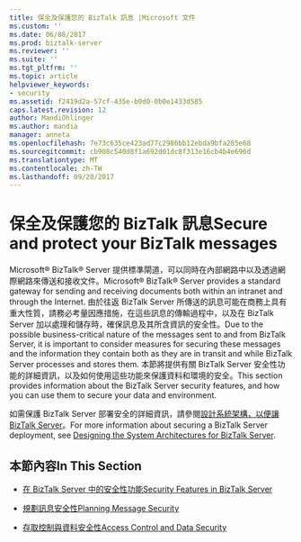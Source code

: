 ```yaml
---
title: 保全及保護您的 BizTalk 訊息 |Microsoft 文件
ms.custom: ''
ms.date: 06/08/2017
ms.prod: biztalk-server
ms.reviewer: ''
ms.suite: ''
ms.tgt_pltfrm: ''
ms.topic: article
helpviewer_keywords:
- security
ms.assetid: f2419d2a-57cf-435e-b0d0-0b0e1433d585
caps.latest.revision: 12
author: MandiOhlinger
ms.author: mandia
manager: anneta
ms.openlocfilehash: 7e73c635ce423ad77c2986bb12ebda9bfa285e68
ms.sourcegitcommit: cb908c540d8f1a692d01dc8f313e16cb4b4e696d
ms.translationtype: MT
ms.contentlocale: zh-TW
ms.lasthandoff: 09/20/2017
---
```

# <a name="secure-and-protect-your-biztalk-messages"></a><span data-ttu-id="5c643-102">保全及保護您的 BizTalk 訊息</span><span class="sxs-lookup"><span data-stu-id="5c643-102">Secure and protect your BizTalk messages</span></span>
<span data-ttu-id="5c643-103">Microsoft® BizTalk® Server 提供標準閘道，可以同時在內部網路中以及透過網際網路來傳送和接收文件。</span><span class="sxs-lookup"><span data-stu-id="5c643-103">Microsoft® BizTalk® Server provides a standard gateway for sending and receiving documents both within an intranet and through the Internet.</span></span> <span data-ttu-id="5c643-104">由於往返 BizTalk Server 所傳送的訊息可能在商務上具有重大性質，請務必考量因應措施，在這些訊息的傳輸過程中，以及在 BizTalk Server 加以處理和儲存時，確保訊息及其所含資訊的安全性。</span><span class="sxs-lookup"><span data-stu-id="5c643-104">Due to the possible business-critical nature of the messages sent to and from BizTalk Server, it is important to consider measures for securing these messages and the information they contain both as they are in transit and while BizTalk Server processes and stores them.</span></span> <span data-ttu-id="5c643-105">本節將提供有關 BizTalk Server 安全性功能的詳細資訊，以及如何使用這些功能來保護資料和環境的安全。</span><span class="sxs-lookup"><span data-stu-id="5c643-105">This section provides information about the BizTalk Server security features, and how you can use them to secure your data and environment.</span></span>  
  
 <span data-ttu-id="5c643-106">如需保護 BizTalk Server 部署安全的詳細資訊，請參閱[設計系統架構，以便讓 BizTalk Server](../core/designing-the-system-architectures-for-biztalk-server.md)。</span><span class="sxs-lookup"><span data-stu-id="5c643-106">For more information about securing a BizTalk Server deployment, see [Designing the System Architectures for BizTalk Server](../core/designing-the-system-architectures-for-biztalk-server.md).</span></span>  
  
## <a name="in-this-section"></a><span data-ttu-id="5c643-107">本節內容</span><span class="sxs-lookup"><span data-stu-id="5c643-107">In This Section</span></span>  
  
-   [<span data-ttu-id="5c643-108">在 BizTalk Server 中的安全性功能</span><span class="sxs-lookup"><span data-stu-id="5c643-108">Security Features in BizTalk Server</span></span>](../core/security-features-in-biztalk-server.md)  
  
-   [<span data-ttu-id="5c643-109">規劃訊息安全性</span><span class="sxs-lookup"><span data-stu-id="5c643-109">Planning Message Security</span></span>](../core/planning-message-security.md)  
  
-   [<span data-ttu-id="5c643-110">存取控制與資料安全性</span><span class="sxs-lookup"><span data-stu-id="5c643-110">Access Control and Data Security</span></span>](../core/access-control-and-data-security.md)